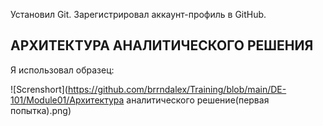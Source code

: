 Установил Git. Зарегистрировал аккаунт-профиль в GitHub.

## АРХИТЕКТУРА АНАЛИТИЧЕСКОГО РЕШЕНИЯ

Я использовал образец:

![Screnshort](https://github.com/brrndalex/Training/blob/main/DE-101/Module01/Архитектура аналитического решение(первая попытка).png)
